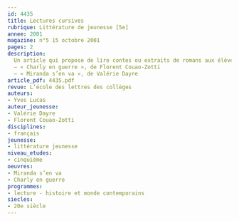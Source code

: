 ```yaml
---
id: 4435
title: Lectures cursives
rubrique: Littérature de jeunesse [5e]
annee: 2001
magazine: n°5 15 octobre 2001
pages: 2
description:
  Un article qui propose de lire contes ou extraits de romans aux élèves de cinquième.
  – « Charly en guerre », de Florent Couao-Zotti
  – « Miranda s’en va », de Valérie Dayre
article_pdf: 4435.pdf
revue: L’école des lettres des collèges
auteurs:
- Yves Lucas
auteur_jeunesse:
- Valérie Dayre
- Florent Couao-Zotti
disciplines:
- français
jeunesse:
- littérature jeunesse
niveau_etudes:
- cinquième
oeuvres:
- Miranda s’en va
- Charly en guerre
programmes:
- lecture - histoire et monde contemporains
siecles:
- 20e siècle
---
```

